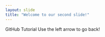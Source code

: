 ```yaml
---
layout: slide
title: "Welcome to our second slide!"
---
```

GitHub Tutorial
Use the left arrow to go back!
